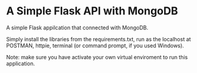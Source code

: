 # A Simple Flask API with MongoDB

A simple Flask appilcation that connected with MongoDB.

Simply install the libraries from the requirements.txt, run as the localhost at POSTMAN, httpie, terminal (or command prompt, if you used Windows).

Note: make sure you have activate your own virtual enviroment to run this application.
